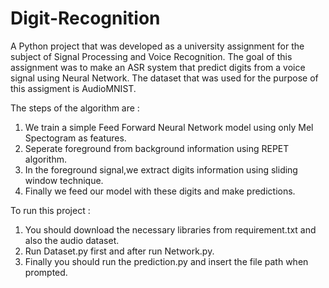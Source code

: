 # Digit-Recognition

A Python project that was developed as a university assignment for the subject of Signal Processing and Voice Recognition.
The goal of this assignment was to make an ASR system that predict digits from a voice signal using Neural Network.
The dataset that was used for the purpose of this assigment is AudioMNIST.

The steps of the algorithm are :
1) We train a simple Feed Forward Neural Network model using only Mel Spectogram as features. 
2) Seperate foreground from background information using REPET algorithm.
3) In the foreground signal,we extract digits information using sliding window technique.
4) Finally we feed our model with these digits and make predictions.

To run this project :
1) You should download the necessary libraries from requirement.txt and also the audio dataset.
2) Run Dataset.py first and after run Network.py.
3) Finally you should run the prediction.py and insert the file path when prompted.
